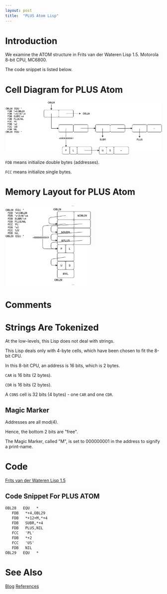 ```yaml
---
layout: post
title:  "PLUS Atom Lisp"
---
```

# Introduction

We examine the ATOM structure in Frits van der Wateren Lisp 1.5.  Motorola 8-bit CPU, MC6800.

The code snippet is listed below.

# Cell Diagram for PLUS Atom

<img src="https://github.com/guitarvydas/guitarvydas.github.io/blob/master/assets/2021-08-11-PLUS-Cell%20Diagram.png?raw=true" alt="2021-08-11-PLUS-Memory Layout.png" style="zoom:67%;" />

`FDB` means initialize double bytes (addresses).

`FCC` means initialize single bytes.

# Memory Layout for PLUS Atom

<img src="https://github.com/guitarvydas/guitarvydas.github.io/blob/master/assets/2021-08-11-PLUS-Memory%20Layout.png?raw=true" alt="2021-08-11-PLUS-Memory Layout.png" style="zoom:67%;" />

# Comments

# Strings Are Tokenized

At the low-levels, this Lisp does not deal with strings.

This Lisp deals only with 4-byte cells, which have been chosen to fit the 8-bit CPU.

In this 8-bit CPU, an address is 16 bits, which is 2 bytes.

`CAR` is 16 bits (2 bytes).

`CDR` is 16 bits (2 bytes).

A `CONS` cell is 32 bits (4 bytes) - one `CAR` and one `CDR`.

## Magic Marker

Addresses are all mod(4).

Hence, the bottom 2 bits are "free".

The Magic Marker, called "M", is set to 000000001 in the address to signify a print-name.

# Code

[Frits van der Wateren Lisp 1.5](https://github.com/guitarvydas/frits-van-der-wateren-lisp/blob/master/LISP.TXT)

## Code Snippet For PLUS ATOM

```
OBL28   EQU   *
   FDB   *+4,OBL29
   FDB   *+12+M,*+4
   FDB   SUBR,*+4
   FDB   PLUS,NIL
   FCC   'PL'
   FDB   *+2
   FCC   'US'
   FDB   NIL
OBL29   EQU   *
```
# See Also

[Blog](https://guitarvydas.github.io)
[References](https://guitarvydas.github.io/2021/01/14/References.html)

<script src="https://utteranc.es/client.js" 
        repo="guitarvydas/guitarvydas.github.io" 
        issue-term="pathname" 
        theme="github-light" 
        crossorigin="anonymous" 
        async> 
</script> 
